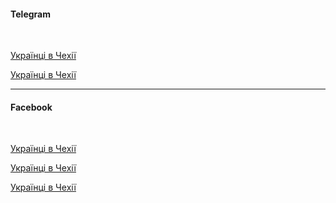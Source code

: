 #### Telegram

</br>

[Українці в Чехії](https://t.me/naym_czechrepublic)

[Українці в Чехії](https://t.me/ukrczuk)

***

#### Facebook

</br>

[Українці в Чехії](https://www.facebook.com/groups/241624032987346/?ref=share)

[Українці в Чехії](https://www.facebook.com/groups/781765052433782/?ref=share)

[Українці в Чехії](https://www.facebook.com/groups/migranty.czechrepublic/?ref=share)